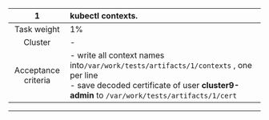 
|        **1**        | **kubectl contexts.**                                                                                                                                                                     |
| :-----------------: |:------------------------------------------------------------------------------------------------------------------------------------------------------------------------------------------|
|     Task weight     | 1%                                                                                                                                                                                        |
|       Cluster       | -                                                                                                                                                                                         |
| Acceptance criteria | - write all context names into``/var/work/tests/artifacts/1/contexts`` , one per line <br/>- save decoded certificate of user **cluster9-admin**  to ``/var/work/tests/artifacts/1/cert`` |
---